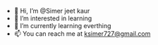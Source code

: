 - 👋 Hi, I’m @Simer jeet kaur
- 👀 I’m interested in learning
- 🌱 I’m currently learning everthing
- 📫 You can reach me at ksimer727@gmail.com

<!---
Simer123k/Simer123k is a ✨ special ✨ repository because its `README.md` (this file) appears on your GitHub profile.
You can click the Preview link to take a look at your changes.
--->
